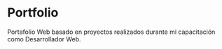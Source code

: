 # Portfolio
Portafolio Web basado en proyectos realizados durante mi capacitación como
Desarrollador Web.
